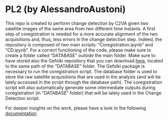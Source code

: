 # PL2 (by AlessandroAustoni)
This repo is created to perform change detection by C2VA given two satellite images of the same area from two different time instants. A first step of coregistration is needed for a more accurate alignment of the two acquisitions and, thus, less errors in the change detection step. Indeed, the repository is composed of two main scripts: “Coregistration.ipynb” and “CD.ipynb”.
For a correct functioning of the code, please make sure to create a folder called “DATABASE” outside the main folder. Make sure to have stored also the Gefolki repository that you can download [here](https://github.com/aplyer/gefolki "Gefolki's github repo"), located to the same path of the “DATABASE” folder.
The Gefolki package is necessary to run the coregistration script.
The database folder is used to store the raw satellite acquisitions that are used in the analysis (and will be lately accessed in the script through the database path). The coregistration script will also automatically generate some intermediate outputs during coregistration (in "DATABASE" folder) that will be lately used in the Change Detection script.

For deeper insights on the work, please have a look to the following [documentation](https://github.com/AlessandroAustoni/EO/blob/main/A%20COMPARISON%20BETWEEN%20MULTI-SPECTRAL%20AND%20HYPERSPECTRAL%20FOR%20WATER%20AND%20AGRICULTURAL%20FIELDS%20CHANGE%20DETECTION%20USING%20C2VA.pdf "Alessandro Austoni A COMPARISON BETWEEN MULTI-SPECTRAL AND HYPERSPECTRAL FOR WATER AND AGRICULTURAL FIELDS CHANGE DETECTION USING C2VA")
